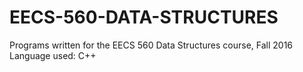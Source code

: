 # EECS-560-DATA-STRUCTURES

Programs written for the EECS 560 Data Structures course, Fall 2016
Language used: C++
